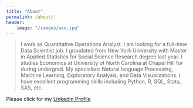 ```yaml
---
title: "About"
permalink: /about/
header:
    image: "/images/wsq.jpg"
---
```



> I work as Quantitative Operations Analyst. I am looking for a full-time Data Scientist job. I graudated from New York University with Master in Applied Statistics for Social Science Research degree last year. I studies Economics at University of North Carolina at Chapel Hill for during undergrad. My specialies: Natural language Processing, Machine Learning, Exploratory Analysis, and Data Visualizations. I have excellent programming skills including Python, R, SQL, Stata, SAS, etc. 


Please click for my [Linkedin Profile](https://www.linkedin.com/in/junyanyao/)